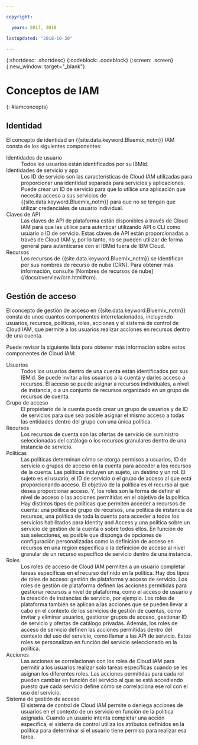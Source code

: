 ```yaml
---

copyright:

  years: 2017, 2018

lastupdated: "2018-10-30"

---
```


{:shortdesc: .shortdesc}
{:codeblock: .codeblock}
{:screen: .screen}
{:new_window: target="_blank"}

# Conceptos de IAM
{: #iamconcepts}

## Identidad

El concepto de identidad en {{site.data.keyword.Bluemix_notm}} IAM consta de los siguientes componentes:

<dl>
<dt>Identidades de usuario</dt>
<dd>Todos los usuarios están identificados por su IBMid.</dd>
<dt>Identidades de servicio y app</dt>
<dd>Los ID de servicio son las características de Cloud IAM utilizadas para proporcionar una identidad separada para servicios y aplicaciones. Puede crear un ID de servicio para que lo utilice una aplicación que necesita acceso a sus servicios de {{site.data.keyword.Bluemix_notm}} para que no se tengan que utilizar credenciales de usuario individual.</dd>
<dt>Claves de API</dt>
<dd>Las claves de API de plataforma están disponibles a través de Cloud IAM para que las utilice para autenticar utilizando API o CLI como usuario o ID de servicio. Estas claves de API están proporcionadas a través de Cloud IAM y, por lo tanto, no se pueden utilizar de forma general para autenticarse con el IBMid fuera de IBM Cloud. </dd>
<dt>Recursos</dt>
<dd>Los recursos de {{site.data.keyword.Bluemix_notm}} se identifican por sus nombres de recurso de nube (CRN). Para obtener más información, consulte [Nombres de recursos de nube](/docs/overview/crn.html#crn).</dd>
</dl>

## Gestión de acceso

El concepto de gestión de acceso en {{site.data.keyword.Bluemix_notm}} consta de unos cuantos componentes interrelacionados, incluyendo usuarios, recursos, políticas, roles, acciones y el sistema de control de Cloud IAM, que permite a los usuarios realizar acciones en recursos dentro de una cuenta.

Puede revisar la siguiente lista para obtener más información sobre estos componentes de Cloud IAM:

<dl>
<dt>Usuarios</dt>
<dd>Todos los usuarios dentro de una cuenta están identificados por sus IBMid. Se puede invitar a los usuarios a la cuenta y darles acceso a recursos. El acceso se puede asignar a recursos individuales, a nivel de instancia, o a un conjunto de recursos organizado en un grupo de recursos de cuenta.</dd>
<dt>Grupo de acceso</dt>
<dd>El propietario de la cuenta puede crear un grupo de usuarios y de ID de servicios para que sea posible asignar el mismo acceso a todas las entidades dentro del grupo con una única política.</dd>
<dt>Recursos</dt>
<dd>Los recursos de cuenta son las ofertas de servicio de suministro seleccionadas del catálogo o los recursos granulares dentro de una instancia de servicio.</dd>
<dt>Políticas</dt>
<dd>Las políticas determinan cómo se otorga permisos a usuarios, ID de servicio o grupos de acceso en la cuenta para acceder a los recursos de la cuenta. Las políticas incluyen un sujeto, un destino y un rol. El sujeto es el usuario, el ID de servicio o el grupo de acceso al que está proporcionando acceso. El objetivo de la política es el recurso al que desea proporcionar acceso. Y, los roles son la forma de definir el nivel de acceso o las acciones permitidas en el objetivo de la política. Hay distintos tipos de políticas que permiten acceder a recursos de cuenta: una política de grupo de recursos, una política de instancia de recursos, una política de toda la cuenta para acceder a todos los servicios habilitados para Identity and Access y una política sobre un servicio de gestión de la cuenta o sobre todos ellos. En función de sus selecciones, es posible que disponga de opciones de configuración personalizadas como la definición de acceso en recursos en una región específica o la definición de acceso al nivel granular de un recurso específico de servicio dentro de una instancia.</dd>
<dt>Roles</dt>
<dd>Los roles de acceso de Cloud IAM permiten a un usuario completar tareas específicas en el recurso definido en la política. Hay dos tipos de roles de acceso: gestión de plataforma y acceso de servicio. Los roles de gestión de plataforma definen las acciones permitidas para gestionar recursos a nivel de plataforma, como el acceso de usuario y la creación de instancias de servicio, por ejemplo. Los roles de plataforma también se aplican a las acciones que se pueden llevar a cabo en el contexto de los servicios de gestión de cuentas, como invitar y eliminar usuarios, gestionar grupos de acceso, gestionar ID de servicio y ofertas de catálogo privadas. Además, los roles de acceso de servicio definen las acciones permitidas dentro del contexto del uso del servicio, como llamar a las API de servicio. Estos roles se personalizan en función del servicio seleccionado en la política.</dd>
<dt>Acciones</dt>
<dd>Las acciones se correlacionan con los roles de Cloud IAM para permitir a los usuarios realizar solo tareas específicas cuando se les asignan los diferentes roles. Las acciones permitidas para cada rol pueden cambiar en función del servicio al que se está accediendo puesto que cada servicio define cómo se correlaciona ese rol con el uso del servicio. </dd>
<dt>Sistema de gestión de acceso</dt>
<dd>El sistema de control de Cloud IAM permite o deniega acciones de usuarios en el contexto de un servicio en función de la política asignada. Cuando un usuario intenta completar una acción específica, el sistema de control utiliza los atributos definidos en la política para determinar si el usuario tiene permiso para realizar esa tarea.</dd>
</dl>
